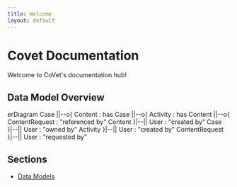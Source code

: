 ```yaml
---
title: Welcome
layout: default
---
```


# Covet Documentation

Welcome to CoVet's documentation hub! 

## Data Model Overview

<div class="mermaid">
erDiagram
    Case ||--o{ Content : has
    Case ||--o{ Activity : has
    Content ||--o{ ContentRequest : "referenced by"
    Content }|--|| User : "created by"
    Case }|--|| User : "owned by"
    Activity }|--|| User : "created by"
    ContentRequest }|--|| User : "requested by"
</div>

## Sections

- [Data Models](./data-models/overview.md)

